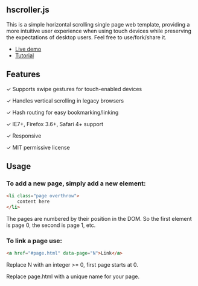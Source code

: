 ## hscroller.js

This is a simple horizontal scrolling single page web template, providing a more intuitive user experience when using touch devices while preserving the expectations of desktop users. Feel free to use/fork/share it.

* [Live demo](http://www.pierotoffanin.com/scrolling-demo/#)
* [Tutorial](http://www.pierotoffanin.com/2014/03/horizontal-scrolling-single-page-website-done-right/)

## Features

✓ Supports swipe gestures for touch-enabled devices

✓ Handles vertical scrolling in legacy browsers

✓ Hash routing for easy bookmarking/linking

✓ IE7+, Firefox 3.6+, Safari 4+ support

✓ Responsive			
	
✓ MIT permissive license

## Usage

### To add a new page, simply add a new element:

```html
<li class="page overthrow">
	content here
</li>
```

The pages are numbered by their position in the DOM. So the first element is page 0, the second is page 1, etc.

### To link a page use:

```html
<a href="#page.html" data-page="N">Link</a>
```

Replace N with an integer >= 0, first page starts at 0.

Replace page.html with a unique name for your page.

